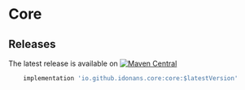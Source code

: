 Core
====

Releases
--------
The latest release is available on [![Maven Central](https://img.shields.io/maven-central/v/io.github.idonans.core/core.svg?label=Maven%20Central)](https://search.maven.org/artifact/io.github.idonans.core/core)

```groovy
    implementation 'io.github.idonans.core:core:$latestVersion'
```
